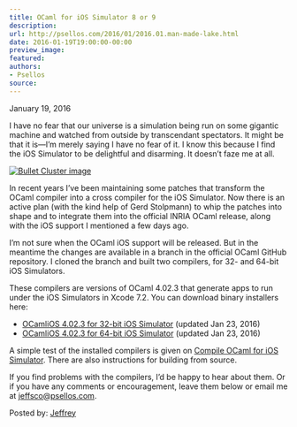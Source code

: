 ```yaml
---
title: OCaml for iOS Simulator 8 or 9
description:
url: http://psellos.com/2016/01/2016.01.man-made-lake.html
date: 2016-01-19T19:00:00-00:00
preview_image:
featured:
authors:
- Psellos
source:
---
```


<div class="date">January 19, 2016</div>

<p>I have no fear that our universe is a simulation being run on some
gigantic machine and watched from outside by transcendant spectators. It
might be that it is&mdash;I&rsquo;m merely saying I have no fear of it. I know this
because I find the iOS Simulator to be delightful and disarming. It
doesn&rsquo;t faze me at all.</p>

<div class="flowaroundimg" style="margin-top: 1.0em;">
<a href="http://psellos.com/ocaml/compile-to-iossim.html"><img src="http://psellos.com/images/bullet-cluster.png" alt="Bullet Cluster image"/></a>
</div>

<p>In recent years I&rsquo;ve been maintaining some patches that transform the
OCaml compiler into a cross compiler for the iOS Simulator. Now there is
an active plan (with the kind help of Gerd Stolpmann) to whip the
patches into shape and to integrate them into the official INRIA OCaml
release, along with the iOS support I mentioned a few days ago.</p>

<p>I&rsquo;m not sure when the OCaml iOS support will be released. But in the
meantime the changes are available in a branch in the official OCaml
GitHub repository. I cloned the branch and built two compilers, for 32-
and 64-bit iOS Simulators.</p>

<p>These compilers are versions of OCaml 4.02.3 that generate apps to run under
the iOS Simulators in Xcode 7.2. You can download binary installers here:</p>

<ul>
<li><a href="http://psellos.com/pub/ocamlios/OCamliOSSim32-4.02.3.pkg">OCamliOS 4.02.3 for 32-bit iOS Simulator</a> (updated Jan 23, 2016)  </li>
<li><a href="http://psellos.com/pub/ocamlios/OCamliOSSim64-4.02.3.pkg">OCamliOS 4.02.3 for 64-bit iOS Simulator</a> (updated Jan 23, 2016)  </li>
</ul>

<p>A simple test of the installed compilers is given on <a href="http://psellos.com/ocaml/compile-to-iossim.html">Compile OCaml for
iOS Simulator</a>. There are also
instructions for building from source.</p>

<p>If you find problems with the compilers, I&rsquo;d be happy to hear about
them.  Or if you have any comments or encouragement, leave them below or
email me at <a href="mailto:jeffsco@psellos.com">jeffsco@psellos.com</a>.</p>

<p>Posted by: <a href="http://psellos.com/aboutus.html#jeffreya.scofieldphd">Jeffrey</a></p>

<p></p>

